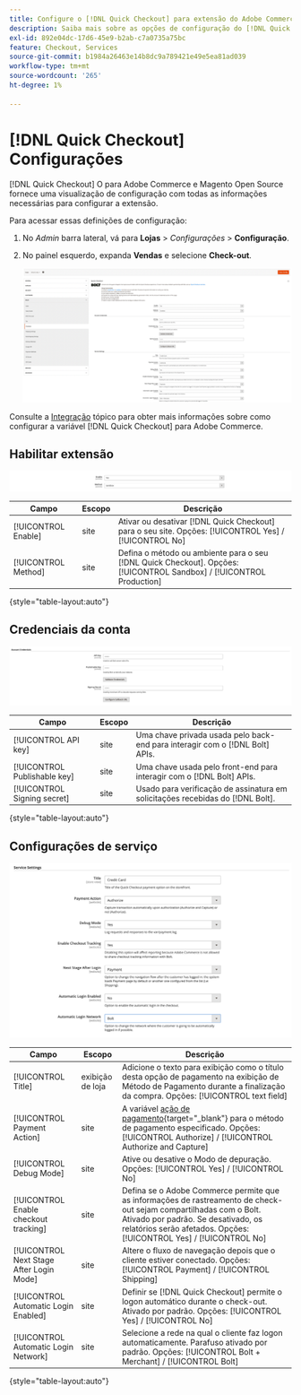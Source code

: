 ```yaml
---
title: Configure o [!DNL Quick Checkout] para extensão do Adobe Commerce
description: Saiba mais sobre as opções de configuração do [!DNL Quick Checkout] e como integrar e configurar a extensão com êxito.
exl-id: 892e04dc-17d6-45e9-b2ab-c7a0735a75bc
feature: Checkout, Services
source-git-commit: b1984a26463e14b8dc9a789421e49e5ea81ad039
workflow-type: tm+mt
source-wordcount: '265'
ht-degree: 1%

---
```


# [!DNL Quick Checkout] Configurações

[!DNL Quick Checkout] O para Adobe Commerce e Magento Open Source fornece uma visualização de configuração com todas as informações necessárias para configurar a extensão.

Para acessar essas definições de configuração:

1. No _Admin_ barra lateral, vá para **Lojas** > _Configurações_ > **Configuração**.
1. No painel esquerdo, expanda **Vendas** e selecione **Check-out**.

   ![Check-out rápido](assets/config-new-logo-view.png)

Consulte a [Integração](../quick-checkout/onboarding.md) tópico para obter mais informações sobre como configurar a variável [!DNL Quick Checkout] para Adobe Commerce.

## Habilitar extensão

![Check-out rápido](assets/enable-method.png)

| Campo | Escopo | Descrição |
|---|---|---|
| [!UICONTROL Enable] | site | Ativar ou desativar [!DNL Quick Checkout] para o seu site. Opções: [!UICONTROL Yes] / [!UICONTROL No] |
| [!UICONTROL Method] | site | Defina o método ou ambiente para o seu [!DNL Quick Checkout]. Opções: [!UICONTROL Sandbox] / [!UICONTROL Production] |

{style="table-layout:auto"}

## Credenciais da conta

![Check-out rápido](assets/account-creds.png)

| Campo | Escopo | Descrição |
|---|---|---|
| [!UICONTROL API key] | site | Uma chave privada usada pelo back-end para interagir com o [!DNL Bolt] APIs. |
| [!UICONTROL Publishable key] | site | Uma chave usada pelo front-end para interagir com o [!DNL Bolt] APIs. |
| [!UICONTROL Signing secret] | site | Usado para verificação de assinatura em solicitações recebidas do [!DNL Bolt]. |

{style="table-layout:auto"}

## Configurações de serviço

![Check-out rápido](assets/service-settings.png)

| Campo | Escopo | Descrição |
|---|---|---|
| [!UICONTROL Title] | exibição de loja | Adicione o texto para exibição como o título desta opção de pagamento na exibição de Método de Pagamento durante a finalização da compra. Opções: [!UICONTROL text field] |
| [!UICONTROL Payment Action] | site | A variável [ação de pagamento](https://docs.magento.com/user-guide/configuration/sales/payment-methods.html#payment-actions){target="_blank"} para o método de pagamento especificado. Opções: [!UICONTROL Authorize] / [!UICONTROL Authorize and Capture] |
| [!UICONTROL Debug Mode] | site | Ative ou desative o Modo de depuração. Opções: [!UICONTROL Yes] / [!UICONTROL No] |
| [!UICONTROL Enable checkout tracking] | site | Defina se o Adobe Commerce permite que as informações de rastreamento de check-out sejam compartilhadas com o Bolt. Ativado por padrão. Se desativado, os relatórios serão afetados. Opções: [!UICONTROL Yes] / [!UICONTROL No] |
| [!UICONTROL Next Stage After Login Mode] | site | Altere o fluxo de navegação depois que o cliente estiver conectado. Opções: [!UICONTROL Payment] / [!UICONTROL Shipping] |
| [!UICONTROL Automatic Login Enabled] | site | Definir se [!DNL Quick Checkout] permite o logon automático durante o check-out. Ativado por padrão. Opções: [!UICONTROL Yes] / [!UICONTROL No] |
| [!UICONTROL Automatic Login Network] | site | Selecione a rede na qual o cliente faz logon automaticamente. Parafuso ativado por padrão. Opções: [!UICONTROL Bolt + Merchant] / [!UICONTROL Bolt] |

{style="table-layout:auto"}
